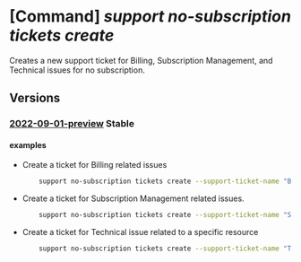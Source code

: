 # [Command] _support no-subscription tickets create_

Creates a new support ticket for Billing, Subscription Management, and Technical issues for no subscription.

## Versions

### [2022-09-01-preview](/Resources/mgmt-plane/L3Byb3ZpZGVycy9taWNyb3NvZnQuc3VwcG9ydC9zdXBwb3J0dGlja2V0cy97fQ==/2022-09-01-preview.xml) **Stable**

<!-- mgmt-plane /providers/microsoft.support/supporttickets/{} 2022-09-01-preview -->

#### examples

- Create a ticket for Billing related issues
    ```bash
        support no-subscription tickets create --support-ticket-name "BillingTestTicketName" --title "BillingTicketTitle"--contact-country "USA" --contact-email "abc@contoso.com" --contact-first-name "Foo" --contact-language "en-US" --contact-last-name "Bar" --contact-method "email" --contact-timezone "Pacific Standard Time" --description "BillingTicketDescription" --advanced-diagnostic-consent "Yes" --problem-classification-id "/providers/Microsoft.Support/services/BillingServiceNameGuid/problemClassifications/BillingProblemClassificationNameGuid" --severity "minimal"
    ```

- Create a ticket for Subscription Management related issues.
    ```bash
        support no-subscription tickets create --support-ticket-name "SubMgmtTestTicketName" --title "SubMgmtTicketTitle" --contact-country "USA" --contact-email "abc@contoso.com" --contact-first-name "Foo" --contact-language "en-US" --contact-last-name "Bar" --contact-method "email" --contact-timezone "Pacific Standard Time" --description "SubMgmtTicketDescription" --advanced-diagnostic-consent "Yes" --problem-classification-id "/providers/Microsoft.Support/services/SubMgmtServiceNameGuid/problemClassifications/SubMgmtProblemClassificationNameGuid" --severity "minimal"
    ```

- Create a ticket for Technical issue related to a specific resource
    ```bash
        support no-subscription tickets create --support-ticket-name "TechnicalTestTicketName" --title "TechnicalTicketTitle" --contact-country "USA" --contact-email "abc@contoso.com" --contact-first-name "Foo" --contact-language "en-US" --contact-last-name "Bar" --contact-method "email" --contact-timezone "Pacific Standard Time" --contact-additional-emails "xyz@contoso.com" "devs@contoso.com"--description "TechnicalTicketDescription" --advanced-diagnostic-consent "Yes" --problem-classification-id "/providers/Microsoft.Support/services/TechnicalServiceNameGuid/problemClassifications/TechnicalProblemClassificationNameGuid" --severity "minimal" --technical-resource "/RgName/providers/Microsoft.Compute/virtualMachines/RName" --secondary-consent "[{type:VirtualMachineMemoryDump,user-consent:No}]"
    ```
